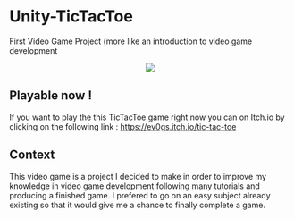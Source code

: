 # Unity-TicTacToe
First Video Game Project (more like an introduction to video game development

<p align="center">
    <img src="https://user-images.githubusercontent.com/93186642/226019887-580859b1-26ac-4d8b-a9aa-b90e65f8d4bb.png">
</p>

## Playable now !
If you want to play the this TicTacToe game right now you can on Itch.io by clicking on the following link : https://ev0gs.itch.io/tic-tac-toe

## Context
This video game is a project I decided to make in order to improve my knowledge in video game development following many tutorials and producing a finished game. I prefered to go on an easy subject already existing so that it would give me a chance to finally complete a game.
